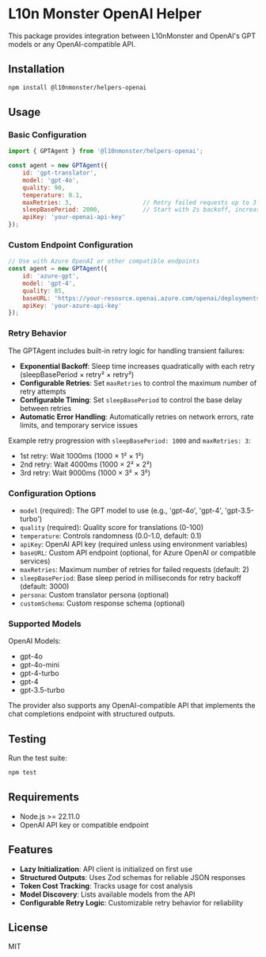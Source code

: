 # L10n Monster OpenAI Helper

This package provides integration between L10nMonster and OpenAI's GPT models or any OpenAI-compatible API.

## Installation

```bash
npm install @l10nmonster/helpers-openai
```

## Usage

### Basic Configuration

```javascript
import { GPTAgent } from '@l10nmonster/helpers-openai';

const agent = new GPTAgent({
    id: 'gpt-translator',
    model: 'gpt-4o',
    quality: 90,
    temperature: 0.1,
    maxRetries: 3,                    // Retry failed requests up to 3 times
    sleepBasePeriod: 2000,            // Start with 2s backoff, increasing exponentially
    apiKey: 'your-openai-api-key'
});
```

### Custom Endpoint Configuration

```javascript
// Use with Azure OpenAI or other compatible endpoints
const agent = new GPTAgent({
    id: 'azure-gpt',
    model: 'gpt-4',
    quality: 85,
    baseURL: 'https://your-resource.openai.azure.com/openai/deployments/your-deployment',
    apiKey: 'your-azure-api-key'
});
```

### Retry Behavior

The GPTAgent includes built-in retry logic for handling transient failures:

- **Exponential Backoff**: Sleep time increases quadratically with each retry (sleepBasePeriod × retry² × retry²)
- **Configurable Retries**: Set `maxRetries` to control the maximum number of retry attempts
- **Configurable Timing**: Set `sleepBasePeriod` to control the base delay between retries
- **Automatic Error Handling**: Automatically retries on network errors, rate limits, and temporary service issues

Example retry progression with `sleepBasePeriod: 1000` and `maxRetries: 3`:
- 1st retry: Wait 1000ms (1000 × 1² × 1²)
- 2nd retry: Wait 4000ms (1000 × 2² × 2²)  
- 3rd retry: Wait 9000ms (1000 × 3² × 3²)

### Configuration Options

- `model` (required): The GPT model to use (e.g., 'gpt-4o', 'gpt-4', 'gpt-3.5-turbo')
- `quality` (required): Quality score for translations (0-100)
- `temperature`: Controls randomness (0.0-1.0, default: 0.1)
- `apiKey`: OpenAI API key (required unless using environment variables)
- `baseURL`: Custom API endpoint (optional, for Azure OpenAI or compatible services)
- `maxRetries`: Maximum number of retries for failed requests (default: 2)
- `sleepBasePeriod`: Base sleep period in milliseconds for retry backoff (default: 3000)
- `persona`: Custom translator persona (optional)
- `customSchema`: Custom response schema (optional)

### Supported Models

OpenAI Models:
- gpt-4o
- gpt-4o-mini
- gpt-4-turbo
- gpt-4
- gpt-3.5-turbo

The provider also supports any OpenAI-compatible API that implements the chat completions endpoint with structured outputs.

## Testing

Run the test suite:

```bash
npm test
```

## Requirements

- Node.js >= 22.11.0
- OpenAI API key or compatible endpoint

## Features

- **Lazy Initialization**: API client is initialized on first use
- **Structured Outputs**: Uses Zod schemas for reliable JSON responses
- **Token Cost Tracking**: Tracks usage for cost analysis
- **Model Discovery**: Lists available models from the API
- **Configurable Retry Logic**: Customizable retry behavior for reliability

## License

MIT
